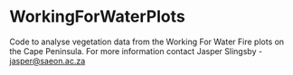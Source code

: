 # WorkingForWaterPlots
Code to analyse vegetation data from the Working For Water Fire plots on the Cape Peninsula. For more information contact Jasper Slingsby - jasper@saeon.ac.za
